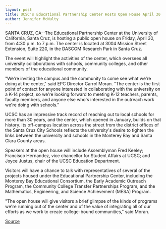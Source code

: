 ```yaml
---
layout: post
title: UCSC's Educational Partnership Center Hosts Open House April 30
author: Jennifer McNulty
---
```


SANTA CRUZ, CA--The Educational Partnership Center at the University of California, Santa Cruz, is hosting a public open house on Friday, April 30, from 4:30 p.m. to 7 p.m. The center is located at 3004 Mission Street Extension, Suite 220, in the DASCOM Research Park in Santa Cruz.

The event will highlight the activities of the center, which oversees all university collaborations with schools, community colleges, and other members of the educational community.

"We're inviting the campus and the community to come see what we're doing at the center," said EPC Director Carrol Moran. "The center is the first point of contact for anyone interested in collaborating with the university on a K-14 project, so we're looking forward to meeting K-12 teachers, parents, faculty members, and anyone else who's interested in the outreach work we're doing with schools."

UCSC has an impressive track record of reaching out to local schools for more than 30 years, and the center, which opened in January, builds on that history. Its off-campus location across the street from the district offices of the Santa Cruz City Schools reflects the university's desire to tighten the links between the university and schools in the Monterey Bay and Santa Clara County areas.

Speakers at the open house will include Assemblyman Fred Keeley; Francisco Hernandez, vice chancellor for Student Affairs at UCSC; and Joyce Justus, chair of the UCSC Education Department.

Visitors will have a chance to talk with representatives of several of the projects housed under the Educational Partnership Center, including the Monterey Bay Educational Consortium, the Early Academic Outreach Program, the Community College Transfer Partnerships Program, and the Mathematics, Engineering, and Science Achievement (MESA) Program.

"The open house will give visitors a brief glimpse of the kinds of programs we're running out of the center and of the value of integrating all of our efforts as we work to create college-bound communities," said Moran.

[Source](http://www1.ucsc.edu/news_events/press_releases/archive/98-99/04-99/epc.htm "Permalink to UC Santa Cruz: Educational Partnership Center")
